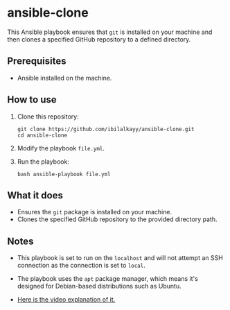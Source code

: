 # ansible-clone

This Ansible playbook ensures that `git` is installed on your machine and then clones a specified GitHub repository to a defined directory.

## Prerequisites

- Ansible installed on the machine.

## How to use

1. Clone this repository:

       git clone https://github.com/ibilalkayy/ansible-clone.git
       cd ansible-clone

2. Modify the playbook `file.yml`.

3. Run the playbook:

       bash ansible-playbook file.yml

## What it does

- Ensures the `git` package is installed on your machine.
- Clones the specified GitHub repository to the provided directory path.

## Notes

- This playbook is set to run on the `localhost` and will not attempt an SSH connection as the connection is set to `local`.
- The playbook uses the `apt` package manager, which means it's designed for Debian-based distributions such as Ubuntu.

- [Here is the video explanation of it.](https://www.youtube.com/watch?v=NhRfR2H4bWs)